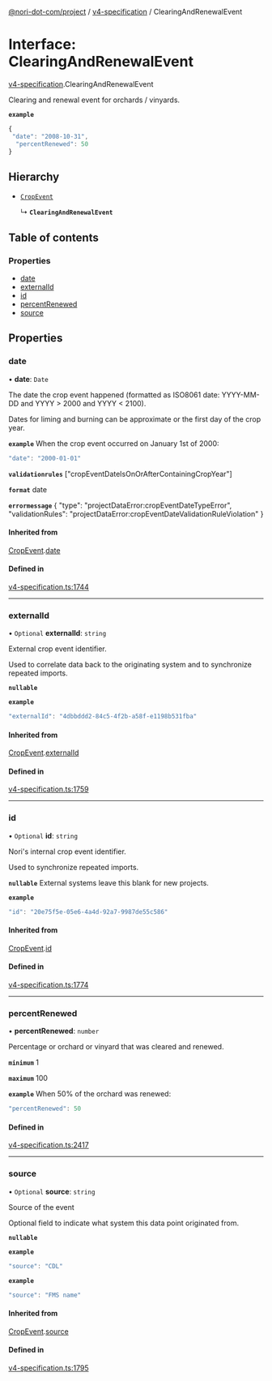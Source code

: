 [@nori-dot-com/project](../README.md) / [v4-specification](../modules/v4_specification.md) / ClearingAndRenewalEvent

# Interface: ClearingAndRenewalEvent

[v4-specification](../modules/v4_specification.md).ClearingAndRenewalEvent

Clearing and renewal event for orchards / vinyards.

**`example`**

```js
{
 "date": "2008-10-31",
  "percentRenewed": 50
}
```

## Hierarchy

- [`CropEvent`](v4_specification.CropEvent.md)

  ↳ **`ClearingAndRenewalEvent`**

## Table of contents

### Properties

- [date](v4_specification.ClearingAndRenewalEvent.md#date)
- [externalId](v4_specification.ClearingAndRenewalEvent.md#externalid)
- [id](v4_specification.ClearingAndRenewalEvent.md#id)
- [percentRenewed](v4_specification.ClearingAndRenewalEvent.md#percentrenewed)
- [source](v4_specification.ClearingAndRenewalEvent.md#source)

## Properties

### date

• **date**: `Date`

The date the crop event happened (formatted as ISO8061 date: YYYY-MM-DD and YYYY > 2000 and YYYY < 2100).

Dates for liming and burning can be approximate or the first day of the crop year.

**`example`** When the crop event occurred on January 1st of 2000:

```js
"date": "2000-01-01"
```

**`validationrules`** ["cropEventDateIsOnOrAfterContainingCropYear"]

**`format`** date

**`errormessage`**
{
"type": "projectDataError:cropEventDateTypeError",
"validationRules": "projectDataError:cropEventDateValidationRuleViolation"
}

#### Inherited from

[CropEvent](v4_specification.CropEvent.md).[date](v4_specification.CropEvent.md#date)

#### Defined in

[v4-specification.ts:1744](https://github.com/nori-dot-eco/nori-dot-com/blob/036808b/packages/project/src/v4-specification.ts#L1744)

___

### externalId

• `Optional` **externalId**: `string`

External crop event identifier.

Used to correlate data back to the originating system and to synchronize repeated imports.

**`nullable`**

**`example`**

```js
"externalId": "4dbbddd2-84c5-4f2b-a58f-e1198b531fba"
```

#### Inherited from

[CropEvent](v4_specification.CropEvent.md).[externalId](v4_specification.CropEvent.md#externalid)

#### Defined in

[v4-specification.ts:1759](https://github.com/nori-dot-eco/nori-dot-com/blob/036808b/packages/project/src/v4-specification.ts#L1759)

___

### id

• `Optional` **id**: `string`

Nori's internal crop event identifier.

Used to synchronize repeated imports.

**`nullable`** External systems leave this blank for new projects.

**`example`**

```js
"id": "20e75f5e-05e6-4a4d-92a7-9987de55c586"
```

#### Inherited from

[CropEvent](v4_specification.CropEvent.md).[id](v4_specification.CropEvent.md#id)

#### Defined in

[v4-specification.ts:1774](https://github.com/nori-dot-eco/nori-dot-com/blob/036808b/packages/project/src/v4-specification.ts#L1774)

___

### percentRenewed

• **percentRenewed**: `number`

Percentage or orchard or vinyard that was cleared and renewed.

**`minimum`** 1

**`maximum`** 100

**`example`** When 50% of the orchard was renewed:

```js
"percentRenewed": 50
```

#### Defined in

[v4-specification.ts:2417](https://github.com/nori-dot-eco/nori-dot-com/blob/036808b/packages/project/src/v4-specification.ts#L2417)

___

### source

• `Optional` **source**: `string`

Source of the event

Optional field to indicate what system this data point originated from.

**`nullable`**

**`example`**

```js
"source": "CDL"
```

**`example`**

```js
"source": "FMS name"
```

#### Inherited from

[CropEvent](v4_specification.CropEvent.md).[source](v4_specification.CropEvent.md#source)

#### Defined in

[v4-specification.ts:1795](https://github.com/nori-dot-eco/nori-dot-com/blob/036808b/packages/project/src/v4-specification.ts#L1795)
